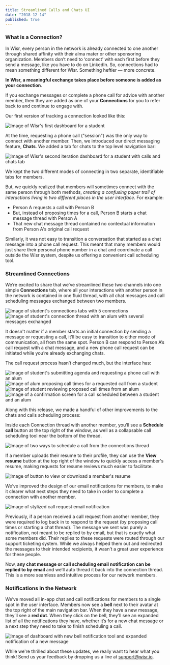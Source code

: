 ```yaml
---
title: Streamlined Calls and Chats UI
date: "2018-12-14"
published: true
---
```


### What is a Connection?

In Wisr, every person in the network is already connected to one another through shared affinity with their alma mater or other sponsoring organization. Members don’t need to ‘connect’ with each first before they send a message, like you have to do on LinkedIn. So, connections had to mean something different for Wisr. Something heftier — more concrete. 

**In Wisr, a meaningful exchange takes place before someone is added as your connection**.

If you exchange messages or complete a phone call for advice with another member, then they are added as one of your **Connections** for you to refer back to and continue to engage with. 

Our first version of tracking a connection looked like this:

![Image of Wisr's first dashboard for a student](./wisr-dashboard-nav-1.png)

At the time, requesting a phone call ("session") was the only way to connect with another member. Then, we introduced our direct messaging feature, **Chats**. We added a tab for chats to the top level navigation bar: 

![Image of Wisr's second iteration dashboard for a student with calls and chats tab](./wisr-dashboard-nav-2.png)

We kept the two different modes of connecting in two separate, identifiable tabs for members.

But, we quickly realized that members will sometimes connect with the same person through both methods, _creating a confusing paper trail of interactions living in two different places in the user interface_. For example:

 - Person A requests a call with Person B
 - But, instead of proposing times for a call, Person B starts a chat message thread with Person A
 - That new chat message thread contained no contextual information from Person A's original call request

Similarly, it was not easy to transition a conversation that started as a chat message into a phone call request. This meant that many members would just share their personal phone number in a chat and coordinate a call outside the Wisr system, despite us offering a convenient call scheduling tool.

### Streamlined Connections

We’re excited to share that we’ve streamlined these two channels into one simple **Connections** tab, where all your interactions with another person in the network is contained in one fluid thread, with all chat messages and call scheduling messages exchanged between two members. 

![Image of student's connections tabs with 5 connections](./connections-tab-overview.png)
![Image of student's connection thread with an alum with several messages exchanged](./connection-thread-activity-4.png)

It doesn't matter if a member starts an initial connection by sending a message or requesting a call, it’ll be easy to transition to either mode of communication, all from the same spot. Person B can respond to Person A’s call request with a chat message, and a new phone call request can be initiated while you’re already exchanging chats. 

The call request process hasn’t changed much, but the interface has: 

![Image of student's submitting agenda and requesting a phone call with an alum](./request-a-call-agenda-complete.png)
![Image of alum proposing call times for a requested call from a student](./propose-call-times.png)
![Image of student reviewing proposed call times from an alum](./choose-a-time.png)
![Image of a confirmation screen for a call scheduled between a student and an alum](./call-scheduled-confirmation.png)

Along with this release, we made a handful of other improvements to the chats and calls scheduling process:

Inside each Connection thread with another member, you’ll see a **Schedule call** button at the top right of the window, as well as a collapsable call scheduling tool near the bottom of the thread.

![Image of two ways to schedule a call from the connections thread](./highlight-schedule-a-call.png)

If a member uploads their resume to their profile, they can use the **View resume** button at the top right of the window to quickly access a member's resume, making requests for resume reviews much easier to facilitate. 

![Image of button to view or download a member's resume](./view-resume.png)

We’ve improved the design of our email notifications for members, to make it clearer what next steps they need to take in order to complete a connection with another member.

![Image of stylized call request email notification](./call-request-email-notification.png)

Previously, if a person received a call request from another member, they were required to log back in to respond to the request (by proposing call times or starting a chat thread). The message we sent was purely a notification, not meant to be replied to by email, but that is exactly what some members did. Their replies to these requests were routed through our support ticketing system. While we always helped them out and redirected the messages to their intended recipients, it wasn’t a great user experience for these people.

Now, **any chat message or call scheduling email notification can be replied to by email** and we’ll auto thread it back into the connection thread. This is a more seamless and intuitive process for our network members.

### Notifications in the Network

We’ve moved all in-app chat and call notifications for members to a single spot in the user interface. Members now see a **bell** next to their avatar at the top right of the main navigation bar. When they have a new message, they’ll see a **red dot**. When they click on the bell, they’ll see an expanded list of all the notifications they have, whether it’s for a new chat message or a next step they need to take to finish scheduling a call.

![Image of dashboard with new bell notification tool and expanded notification of a new message](./dashboard-bell-notification-expanded.png)

While we're thrilled about these updates, we really want to hear what you think! Send us your feedback by dropping us a line at <a href="support@wisr.io">support@wisr.io</a>.
